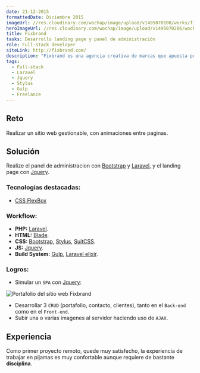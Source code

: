 ```yaml
---
date: 21-12-2015
formattedDate: Diciembre 2015
imageUrl: //res.cloudinary.com/wochap/image/upload/v1495070100/works/fixbrand.png
heroImageUrl: //res.cloudinary.com/wochap/image/upload/v1495070206/wochap/hero/fixbrand.jpg
title: Fixbrand
tasks: Desarrollo landing page y panel de administración
role: Full-stack developer
siteLink: http://fixbrand.com/
description: "Fixbrand es una agencia creativa de marcas que apuesta por el trabajo estratégico, creativo y sostenido en el tiempo."
tags:
  - Full-stack
  - Laravel
  - Jquery
  - Stylus
  - Gulp
  - Freelance
---
```


## Reto

Realizar un sitio web gestionable, con animaciones entre paginas.

## Solución

Realize el panel de administracion con [Bootstrap](http://getbootstrap.com/) y  [Laravel](https://laravel.com/), y el landing page con [Jquery](https://jquery.com).

### Tecnologías destacadas:

* [CSS FlexBox](https://css-tricks.com/snippets/css/a-guide-to-flexbox/)

### Workflow:

* **PHP:** [Laravel](https://laravel.com/).
* **HTML:** [Blade](https://laravel.com/docs/5.3/blade).
* **CSS:** [Bootstrap](http://getbootstrap.com/), [Stylus](http://stylus-lang.com/), [SuitCSS](https://suitcss.github.io/).
* **JS:** [Jquery](https://jquery.com/).
* **Build System:** [Gulp](http://gulpjs.com/), [Laravel elixir](https://laravel.com/docs/5.3/elixir).

### Logros:

* Simular un `SPA` con [Jquery](https://jquery.com/):

<div class="c-markdown-image-full">
  <img src="//res.cloudinary.com/wochap/image/upload/v1495070187/wochap/body/fixbrand-spa.gif" alt="Portafolio del sitio web Fixbrand">
</div>

* Desarrollar 3 `CRUD` (portafolio, contacto, clientes), tanto en el `Back-end` como en el `Front-end`.
* Subir una o varias imagenes al servidor haciendo uso de `AJAX`.

## Experiencia

Como primer proyecto remoto, quede muy satisfecho, la experiencia de trabajar en pijamas es muy confortable aunque requiere de bastante **disciplina**.
